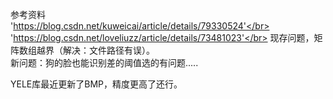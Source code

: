 参考资料</br>'https://blog.csdn.net/kuweicai/article/details/79330524'</br>
'https://blog.csdn.net/loveliuzz/article/details/73481023'</br>
现存问题，矩阵数组越界（解决：文件路径有误）。</br>
新问题：狗的脸也能识别差的阈值选的有问题.....</br>

YELE库最近更新了BMP，精度更高了还行。
